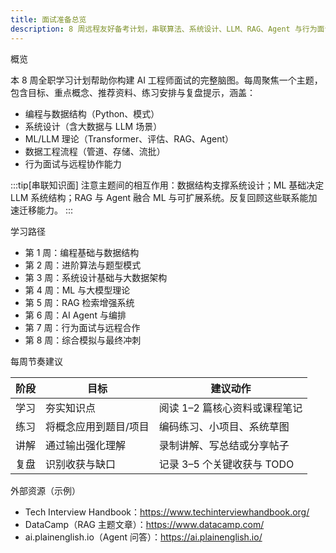 ```yaml
---
title: 面试准备总览
description: 8 周远程友好备考计划，串联算法、系统设计、LLM、RAG、Agent 与行为面试。
---
```


概览

本 8 周全职学习计划帮助你构建 AI 工程师面试的完整脑图。每周聚焦一个主题，包含目标、重点概念、推荐资料、练习安排与复盘提示，涵盖：

- 编程与数据结构（Python、模式）
- 系统设计（含大数据与 LLM 场景）
- ML/LLM 理论（Transformer、评估、RAG、Agent）
- 数据工程流程（管道、存储、流批）
- 行为面试与远程协作能力

:::tip[串联知识面]
注意主题间的相互作用：数据结构支撑系统设计；ML 基础决定 LLM 系统结构；RAG 与 Agent 融合 ML 与可扩展系统。反复回顾这些联系能加速迁移能力。
:::

学习路径

- 第 1 周：编程基础与数据结构
- 第 2 周：进阶算法与题型模式
- 第 3 周：系统设计基础与大数据架构
- 第 4 周：ML 与大模型理论
- 第 5 周：RAG 检索增强系统
- 第 6 周：AI Agent 与编排
- 第 7 周：行为面试与远程合作
- 第 8 周：综合模拟与最终冲刺

每周节奏建议

| 阶段 | 目标 | 建议动作 |
| --- | --- | --- |
| 学习 | 夯实知识点 | 阅读 1–2 篇核心资料或课程笔记 |
| 练习 | 将概念应用到题目/项目 | 编码练习、小项目、系统草图 |
| 讲解 | 通过输出强化理解 | 录制讲解、写总结或分享帖子 |
| 复盘 | 识别收获与缺口 | 记录 3–5 个关键收获与 TODO |

外部资源（示例）

- Tech Interview Handbook：https://www.techinterviewhandbook.org/
- DataCamp（RAG 主题文章）：https://www.datacamp.com/
- ai.plainenglish.io（Agent 问答）：https://ai.plainenglish.io/

